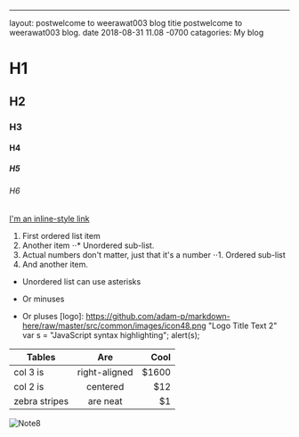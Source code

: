 ---
layout: postwelcome to weerawat003 blog
titie postwelcome to weerawat003 blog. 
date 2018-08-31 11.08 -0700
catagories: My blog
# H1
## H2
### H3
#### H4
##### H5
###### H6
[I'm an inline-style link](https://www.google.com)
1. First ordered list item
2. Another item
⋅⋅* Unordered sub-list. 
1. Actual numbers don't matter, just that it's a number
⋅⋅1. Ordered sub-list
4. And another item.
* Unordered list can use asterisks
- Or minuses
+ Or pluses
[logo]: https://github.com/adam-p/markdown-here/raw/master/src/common/images/icon48.png "Logo Title Text 2"
var s = "JavaScript syntax highlighting";
alert(s);

| Tables        | Are           | Cool  |
| ------------- |:-------------:| -----:|
| col 3 is      | right-aligned | $1600 |
| col 2 is      | centered      |   $12 |
| zebra stripes | are neat      |    $1 |
![Note8](https://www.google.com/url?sa=i&rct=j&q=&esrc=s&source=images&cd=&cad=rja&uact=8&ved=0ahUKEwi-npOYj5LWAhWIwI8KHeobC9oQjRwIBw&url=https%3A%2F%2Fmen.kapook.com%2Fview119857.html&psig=AFQjCNHHCApEgVx9yEi9gO-MBISD53eNDA&ust=1504840854685449)
